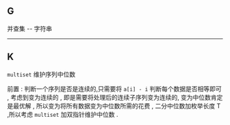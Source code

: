 ## G

并查集 -- 字符串











































---

## K

`multiset` 维护序列中位数 

前置 : 判断一个序列是否是连续的,只需要将 `a[i] - i` 判断每个数据是否相等即可 , 考虑到变为连续的 , 即是需要将处理后的连续子序列变为连续的, 变为中位数肯定是最优解 , 所以变为将所有数据变为中位数所需的花费 , 二分中位数加枚举长度 T ,所以考虑 `multiset` 加双指针维护中位数 . 